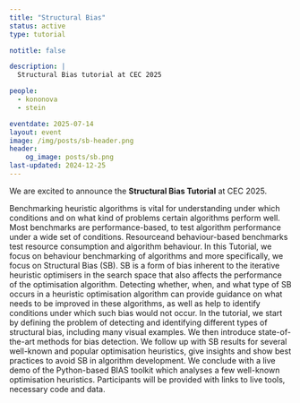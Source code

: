 ```yaml
---
title: "Structural Bias"
status: active
type: tutorial

notitle: false

description: |
  Structural Bias tutorial at CEC 2025

people:
  - kononova
  - stein

eventdate: 2025-07-14
layout: event
image: /img/posts/sb-header.png
header:
    og_image: posts/sb.png
last-updated: 2024-12-25
---
```


We are excited to announce the **Structural Bias Tutorial** at CEC 2025.

Benchmarking heuristic algorithms is vital for understanding under which conditions and on what kind of problems certain algorithms perform well. Most benchmarks are performance-based, to test algorithm performance under a wide set of conditions. Resourceand behaviour-based benchmarks test resource consumption and algorithm behaviour. In this Tutorial, we focus on behaviour benchmarking of algorithms and more specifically, we focus on Structural Bias (SB). SB is a form of bias inherent to the iterative heuristic optimisers in the search space that also affects the performance of the optimisation algorithm. Detecting whether, when, and what type of SB occurs in a heuristic optimisation algorithm can provide guidance on what needs to be improved in these algorithms, as well as help to identify conditions under which such bias would not occur. In the tutorial, we start by defining the problem of detecting and identifying different types of structural bias, including many visual examples. We then introduce state-of-the-art methods for bias detection. We follow up with SB results for several well-known and popular optimisation heuristics, give insights and show best practices to avoid SB in algorithm development. We conclude with a live demo of the Python-based BIAS toolkit which analyses a few well-known optimisation heuristics. Participants will be provided with links to live tools, necessary code and data.


<!-- ### Previous Editions

- (GECCO 2024)[https://aaboh.nl/2024/] -->

